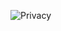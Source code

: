 ![Privacy](https://github.com/AnushaGullapelly/AD2/assets/143486028/f9be0622-9514-47aa-96eb-986cf160b187)
